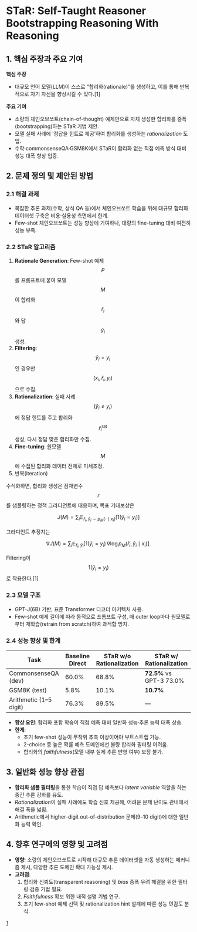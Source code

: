 # STaR: Self-Taught Reasoner Bootstrapping Reasoning With Reasoning

## 1. 핵심 주장과 주요 기여  
**핵심 주장**  
- 대규모 언어 모델(LLM)이 스스로 “합리화(rationale)”를 생성하고, 이를 통해 반복적으로 자기 자신을 향상시킬 수 있다.[1]

**주요 기여**  
- 소량의 체인오브쏘트(chain-of-thought) 예제만으로 자체 생성한 합리화를 증폭(bootstrapping)하는 STaR 기법 제안.  
- 모델 실패 사례에 ‘정답을 힌트로 제공’하여 합리화를 생성하는 *rationalization* 도입.  
- 수학·commonsenseQA·GSM8K에서 STaR이 합리화 없는 직접 예측 방식 대비 성능 대폭 향상 입증.  

## 2. 문제 정의 및 제안된 방법  
### 2.1 해결 과제  
- 복잡한 추론 과제(수학, 상식 QA 등)에서 체인오브쏘트 학습을 위해 대규모 합리화 데이터셋 구축은 비용·실용성 측면에서 한계.  
- Few-shot 체인오브쏘트는 성능 향상에 기여하나, 대량의 fine-tuning 대비 여전히 성능 부족.  

### 2.2 STaR 알고리즘  
1. **Rationale Generation**: Few-shot 예제 $$P$$를 프롬프트에 붙여 모델 $$M$$이 합리화 $$\hat r_i$$와 답 $$\hat y_i$$ 생성.  
2. **Filtering**: $$\hat y_i=y_i$$인 경우만 $$(x_i,\hat r_i,y_i)$$으로 수집.  
3. **Rationalization**: 실패 사례 $$(\hat y_i\neq y_i)$$에 정답 힌트를 주고 합리화 $$\hat r_i^{\text{rat}}$$ 생성, 다시 정답 맞춘 합리화만 수집.  
4. **Fine-tuning**: 원모델 $$M$$에 수집된 합리화 데이터 전체로 미세조정.  
5. 반복(iteration)  

수식화하면, 합리화 생성은 잠재변수 $$r$$를 샘플링하는 정책 그라디언트에 대응하며, 목표 기대보상은  

$$
J(M)=\sum_i \mathbb{E}_{\hat r_i,\hat y_i\sim p_M(\cdot\mid x_i)}[1(\hat y_i=y_i)]
$$  

그라디언트 추정치는  

$$
\nabla J(M)=\sum_i \mathbb{E}_{\hat r_i,\hat y_i}[1(\hat y_i=y_i)\,\nabla\log p_M(\hat r_i,\hat y_i\mid x_i)].
$$  

Filtering이 $$1(\hat y_i=y_i)$$로 작용한다.[1]

### 2.3 모델 구조  
- GPT-J(6B) 기반, 표준 Transformer 디코더 아키텍처 사용.  
- Few-shot 예제 길이에 따라 동적으로 프롬프트 구성, 매 outer loop마다 원모델로부터 재학습(retrain from scratch)하여 과적합 방지.  

### 2.4 성능 향상 및 한계  
| Task                  | Baseline Direct | STaR w/o Rationalization | STaR w/ Rationalization |
|-----------------------|-----------------|--------------------------|-------------------------|
| CommonsenseQA (dev)   | 60.0%           | 68.8%                    | **72.5%** vs GPT-3 73.0% |
| GSM8K (test)          | 5.8%            | 10.1%                    | **10.7%**               |
| Arithmetic (1–5 digit)| 76.3%           | 89.5%                    | —                       |

- **향상 요인**: 합리화 포함 학습이 직접 예측 대비 일반화 성능·추론 능력 대폭 상승.  
- **한계**:  
  - 초기 few-shot 성능이 무작위 추측 이상이어야 부트스트랩 가능.  
  - 2-choice 등 높은 확률 예측 도메인에선 불량 합리화 필터링 어려움.  
  - 합리화의 *faithfulness*(모델 내부 실제 추론 반영 여부) 보장 불가.  

## 3. 일반화 성능 향상 관점  
- **합리화 샘플 필터링**을 통한 학습이 직접 답 예측보다 *latent variable* 역할을 하는 중간 추론 강화를 유도.  
- *Rationalization*이 실패 사례에도 학습 신호 제공해, 어려운 문제 난이도 관내에서 해결 폭을 넓힘.  
- Arithmetic에서 higher-digit out-of-distribution 문제(9–10 digit)에 대한 일반화 능력 확인.  

## 4. 향후 연구에의 영향 및 고려점  
- **영향**: 소량의 체인오브쏘트로 시작해 대규모 추론 데이터셋을 자동 생성하는 메커니즘 제시, 다양한 추론 도메인 확대 가능성 제시.  
- **고려점**:  
  1. 합리화 신뢰도(transparent reasoning) 및 *bias* 증폭 우려 해결을 위한 필터링·검증 기법 필요.  
  2. *Faithfulness* 확보 위한 내적 설명 기법 연구.  
  3. 초기 few-shot 예제 선택 및 rationalization hint 설계에 따른 성능 민감도 분석.

[1](https://ppl-ai-file-upload.s3.amazonaws.com/web/direct-files/attachments/22370781/dfd97f13-1b01-4b20-9b44-a194f13b79a8/2203.14465v2.pdf)
